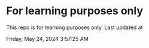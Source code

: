 # For learning purposes only
This repo is for learning purposes only.
Last updated at

Friday, May 24, 2024 3:57:25 AM

